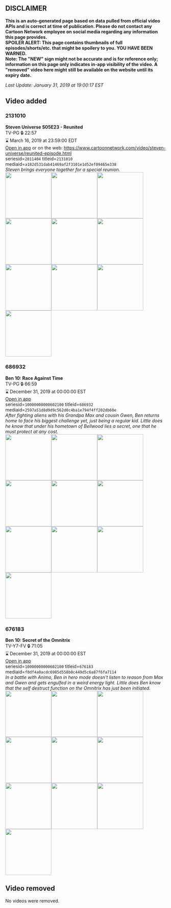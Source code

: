 ## DISCLAIMER
**This is an auto-generated page based on data pulled from official video APIs and is correct at time of publication. Please do not contact any Cartoon Network employee on social media regarding any information this page provides.**  
**SPOILER ALERT: This page contains thumbnails of full episodes/shorts/etc. that might be spoilery to you. YOU HAVE BEEN WARNED.**  
**Note: The "NEW" sign might not be accurate and is for reference only; information on this page only indicates in-app visibility of the video. A "removed" video here might still be available on the website until its expiry date.**  

_Last Update: January 31, 2019 at 19:00:17 EST_
## Video added
### 2131010
**Steven Universe S05E23 - Reunited**  
TV-PG 🔒 22:57  
⌛ March 16, 2019 at 23:59:00 EDT  
[Open in app](https://tinyurl.com/y9uvk34w) or on the web: https://www.cartoonnetwork.com/video/steven-universe/reunited-episode.html  
seriesid=`2011404` titleid=`2131010` mediaid=`a182d531dab41469af2f3101e1d52ef09465e338`  
_Steven brings everyone together for a special reunion._  
<a href="https://s3.amazonaws.com/cartoonorchestrator/2131010_001_1280x720.jpg"><img src="https://s3.amazonaws.com/cartoonorchestrator/2131010_001_640x360.jpg" height="144px" /></a><a href="https://s3.amazonaws.com/cartoonorchestrator/2131010_002_1280x720.jpg"><img src="https://s3.amazonaws.com/cartoonorchestrator/2131010_002_640x360.jpg" height="144px" /></a><a href="https://s3.amazonaws.com/cartoonorchestrator/2131010_003_1280x720.jpg"><img src="https://s3.amazonaws.com/cartoonorchestrator/2131010_003_640x360.jpg" height="144px" /></a><a href="https://s3.amazonaws.com/cartoonorchestrator/2131010_004_1280x720.jpg"><img src="https://s3.amazonaws.com/cartoonorchestrator/2131010_004_640x360.jpg" height="144px" /></a><a href="https://s3.amazonaws.com/cartoonorchestrator/2131010_005_1280x720.jpg"><img src="https://s3.amazonaws.com/cartoonorchestrator/2131010_005_640x360.jpg" height="144px" /></a><a href="https://s3.amazonaws.com/cartoonorchestrator/2131010_006_1280x720.jpg"><img src="https://s3.amazonaws.com/cartoonorchestrator/2131010_006_640x360.jpg" height="144px" /></a><a href="https://s3.amazonaws.com/cartoonorchestrator/2131010_007_1280x720.jpg"><img src="https://s3.amazonaws.com/cartoonorchestrator/2131010_007_640x360.jpg" height="144px" /></a><a href="https://s3.amazonaws.com/cartoonorchestrator/2131010_008_1280x720.jpg"><img src="https://s3.amazonaws.com/cartoonorchestrator/2131010_008_640x360.jpg" height="144px" /></a><a href="https://s3.amazonaws.com/cartoonorchestrator/2131010_009_1280x720.jpg"><img src="https://s3.amazonaws.com/cartoonorchestrator/2131010_009_640x360.jpg" height="144px" /></a><a href="https://s3.amazonaws.com/cartoonorchestrator/2131010_010_1280x720.jpg"><img src="https://s3.amazonaws.com/cartoonorchestrator/2131010_010_640x360.jpg" height="144px" /></a>
### 686932
**Ben 10: Race Against Time**  
TV-PG 🔒 66:59  
⌛ December 31, 2019 at 00:00:00 EST  
[Open in app](https://tinyurl.com/y75k84z3)  
seriesid=`10000000000602100` titleid=`686932` mediaid=`2597a51d8d9d9c562d0c4ba1e794f4ff202db60e`  
_After fighting aliens with his Grandpa Max and cousin Gwen, Ben returns home to face his biggest challenge yet, just being a regular kid. Little does he know that under his hometown of Bellwood lies a secret, one that he must protect at any cost._  
<a href="https://s3.amazonaws.com/cartoonorchestrator/686932_001_1280x720.jpg"><img src="https://s3.amazonaws.com/cartoonorchestrator/686932_001_640x360.jpg" height="144px" /></a><a href="https://s3.amazonaws.com/cartoonorchestrator/686932_002_1280x720.jpg"><img src="https://s3.amazonaws.com/cartoonorchestrator/686932_002_640x360.jpg" height="144px" /></a><a href="https://s3.amazonaws.com/cartoonorchestrator/686932_003_1280x720.jpg"><img src="https://s3.amazonaws.com/cartoonorchestrator/686932_003_640x360.jpg" height="144px" /></a><a href="https://s3.amazonaws.com/cartoonorchestrator/686932_004_1280x720.jpg"><img src="https://s3.amazonaws.com/cartoonorchestrator/686932_004_640x360.jpg" height="144px" /></a><a href="https://s3.amazonaws.com/cartoonorchestrator/686932_005_1280x720.jpg"><img src="https://s3.amazonaws.com/cartoonorchestrator/686932_005_640x360.jpg" height="144px" /></a><a href="https://s3.amazonaws.com/cartoonorchestrator/686932_006_1280x720.jpg"><img src="https://s3.amazonaws.com/cartoonorchestrator/686932_006_640x360.jpg" height="144px" /></a><a href="https://s3.amazonaws.com/cartoonorchestrator/686932_007_1280x720.jpg"><img src="https://s3.amazonaws.com/cartoonorchestrator/686932_007_640x360.jpg" height="144px" /></a><a href="https://s3.amazonaws.com/cartoonorchestrator/686932_008_1280x720.jpg"><img src="https://s3.amazonaws.com/cartoonorchestrator/686932_008_640x360.jpg" height="144px" /></a><a href="https://s3.amazonaws.com/cartoonorchestrator/686932_009_1280x720.jpg"><img src="https://s3.amazonaws.com/cartoonorchestrator/686932_009_640x360.jpg" height="144px" /></a><a href="https://s3.amazonaws.com/cartoonorchestrator/686932_010_1280x720.jpg"><img src="https://s3.amazonaws.com/cartoonorchestrator/686932_010_640x360.jpg" height="144px" /></a>
### 676183
**Ben 10: Secret of the Omnitrix**  
TV-Y7-FV 🔒 71:05  
⌛ December 31, 2019 at 00:00:00 EST  
[Open in app](https://tinyurl.com/ydaqud7u)  
seriesid=`10000000000602100` titleid=`676183` mediaid=`f0df4a0acdc6985d558b0c449d5c6a87f6fa7114`  
_In a battle with Animo, Ben in hero mode doesn't listen to reason from Max and Gwen and gets engulfed in a weird energy light. Little does Ben know that the self destruct function on the Omnitrix has just been initiated._  
<a href="https://s3.amazonaws.com/cartoonorchestrator/676183_001_1280x720.jpg"><img src="https://s3.amazonaws.com/cartoonorchestrator/676183_001_640x360.jpg" height="144px" /></a><a href="https://s3.amazonaws.com/cartoonorchestrator/676183_002_1280x720.jpg"><img src="https://s3.amazonaws.com/cartoonorchestrator/676183_002_640x360.jpg" height="144px" /></a><a href="https://s3.amazonaws.com/cartoonorchestrator/676183_003_1280x720.jpg"><img src="https://s3.amazonaws.com/cartoonorchestrator/676183_003_640x360.jpg" height="144px" /></a><a href="https://s3.amazonaws.com/cartoonorchestrator/676183_004_1280x720.jpg"><img src="https://s3.amazonaws.com/cartoonorchestrator/676183_004_640x360.jpg" height="144px" /></a><a href="https://s3.amazonaws.com/cartoonorchestrator/676183_005_1280x720.jpg"><img src="https://s3.amazonaws.com/cartoonorchestrator/676183_005_640x360.jpg" height="144px" /></a><a href="https://s3.amazonaws.com/cartoonorchestrator/676183_006_1280x720.jpg"><img src="https://s3.amazonaws.com/cartoonorchestrator/676183_006_640x360.jpg" height="144px" /></a><a href="https://s3.amazonaws.com/cartoonorchestrator/676183_007_1280x720.jpg"><img src="https://s3.amazonaws.com/cartoonorchestrator/676183_007_640x360.jpg" height="144px" /></a><a href="https://s3.amazonaws.com/cartoonorchestrator/676183_008_1280x720.jpg"><img src="https://s3.amazonaws.com/cartoonorchestrator/676183_008_640x360.jpg" height="144px" /></a><a href="https://s3.amazonaws.com/cartoonorchestrator/676183_009_1280x720.jpg"><img src="https://s3.amazonaws.com/cartoonorchestrator/676183_009_640x360.jpg" height="144px" /></a><a href="https://s3.amazonaws.com/cartoonorchestrator/676183_010_1280x720.jpg"><img src="https://s3.amazonaws.com/cartoonorchestrator/676183_010_640x360.jpg" height="144px" /></a>
## Video removed
No videos were removed.
